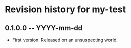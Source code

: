 # Revision history for my-test

## 0.1.0.0 -- YYYY-mm-dd

* First version. Released on an unsuspecting world.
